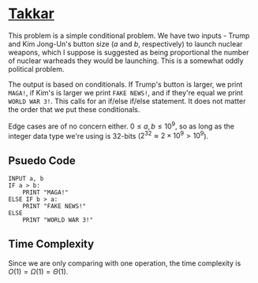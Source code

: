 # [Takkar](https://open.kattis.com/problems/takkar)

This problem is a simple conditional problem. We have two inputs - Trump and Kim Jong-Un's button size ($a$ and $b$, respectively) to launch nuclear weapons, which I suppose is suggested as being proportional the number of nuclear warheads they would be launching. This is a somewhat oddly political problem.  

The output is based on conditionals. If Trump's button is larger, we print `MAGA!`, if Kim's is larger we print `FAKE NEWS!`, and if they're equal we print `WORLD WAR 3!`. This calls for an if/else if/else statement. It does not matter the order that we put these conditionals.

Edge cases are of no concern either. $0 \leq a, b \leq 10^9$, so as long as the integer data type we're using is 32-bits ($2^{32} \approx 2 \times 10^9 > 10^9$).

## Psuedo Code
```
INPUT a, b
IF a > b:
    PRINT "MAGA!"
ELSE IF b > a:
    PRINT "FAKE NEWS!"
ELSE
    PRINT "WORLD WAR 3!"
```

## Time Complexity
Since we are only comparing with one operation, the time complexity is $O(1) = \Omega(1) = \Theta(1)$.